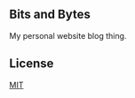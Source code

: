 ## Bits and Bytes
My personal website blog thing.

## License

[MIT](http://opensource.org/licenses/MIT)
